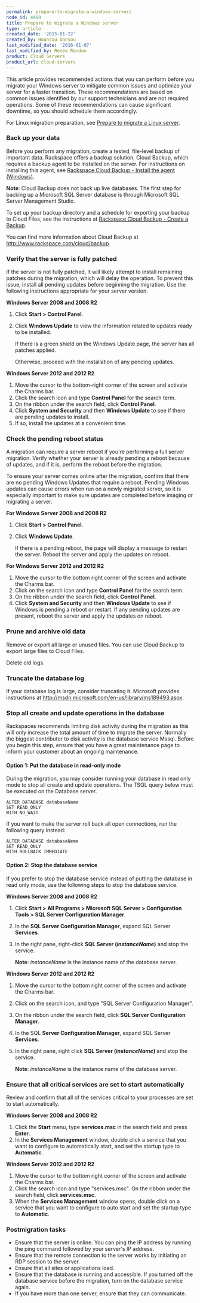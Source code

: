 ```yaml
---
permalink: prepare-to-migrate-a-windows-server/
node_id: 4489
title: Prepare to migrate a Windows server
type: article
created_date: '2015-01-22'
created_by: Hounsou Dansou
last_modified_date: '2016-01-07'
last_modified_by: Renee Rendon
product: Cloud Servers
product_url: cloud-servers
---
```


This article provides recommended actions that you can perform before
you migrate your Windows server to mitigate common issues and optimize
your server for a faster transition. These recommendations are based on
common issues identified by our support technicians and are not required
operations. Some of these recommendations can cause significant
downtime, so you should schedule them accordingly.

For Linux migration preparation, see [Prepare to migrate a Linux server](/how-to/prepare-to-migrate-a-linux-server).

### Back up your data

Before you perform any migration, create a tested, file-level backup of
important data. Rackspace offers a backup solution, Cloud Backup, which
requires a backup agent to be installed on the server. For instructions
on installing this agent, see [Rackspace Cloud Backup - Install the agent (Windows)](/how-to/rackspace-cloud-backup-install-the-agent-on-windows).

**Note**: Cloud Backup does not back up live databases. The first step
for backing up a Microsoft SQL Server database is through Microsoft SQL
Server Management Studio.

To set up your backup directory and a schedule for exporting your backup
to Cloud Files, see the instructions at [Rackspace Cloud Backup - Create a Backup](/knowledge_center/rackspace-cloud-backup-create-a-backup).

You can find more information about Cloud Backup
at <http://www.rackspace.com/cloud/backup>.

### Verify that the server is fully patched

If the server is not fully patched, it will likely attempt to install
remaining patches during the migration, which will delay the operation.
To prevent this issue, install all pending updates before beginning the
migration. Use the following instructions appropriate for your server
version.

**Windows Server 2008 and 2008 R2**

1.  Click **Start > Control Panel**.
2.  Click **Windows Update** to view the information related to updates
    ready to be installed.

    If there is a green shield on the Windows Update page, the server
    has all patches applied.

    Otherwise, proceed with the installation of any pending updates.

**Windows Server 2012 and 2012 R2**

1.  Move the cursor to the bottom-right corner of the screen and
    activate the Charms bar.
2.  Click the search icon and type **Control Panel** for the
    search term.
3.  On the ribbon under the search field, click **Control Panel**.
4.  Click **System and Security** and then **Windows Update** to see if
    there are pending updates to install.
5.  If so, install the updates at a convenient time.

### Check the pending reboot status

A migration can require a server reboot if you're performing a full
server migration. Verify whether your server is already pending a reboot
because of updates, and if it is, perform the reboot before the
migration.

To ensure your server comes online after the migration, confirm that
there are no pending Windows Updates that require a reboot. Pending
Windows updates can cause errors when run on a newly migrated server, so
it is especially important to make sure updates are completed before
imaging or migrating a server.

**For Windows Server 2008 and 2008 R2**

1.  Click **Start > Control Panel**.
2.  Click **Windows Update**.

    If there is a pending reboot, the page will display a message to
    restart the server. Reboot the server and apply the updates
    on reboot.

**For Windows Server 2012 and 2012 R2**

1.  Move the cursor to the bottom right corner of the screen and
    activate the Charms bar.
2.  Click on the search icon and type **Control Panel** for the
    search term.
3.  On the ribbon under the search field, click **Control Panel**.
4.  Click **System and Security** and then **Windows Update** to see if
    Windows is pending a reboot or restart.
    If any pending updates are present, reboot the server and apply the
    updates on reboot.

### Prune and archive old data

Remove or export all large or unused files. You can use Cloud Backup to
export large files to Cloud Files.

Delete old logs.

### Truncate the database log

If your database log is large, consider truncating it. Microsoft
provides instructions at
<http://msdn.microsoft.com/en-us/library/ms189493.aspx>.

### Stop all create and update operations in the database

Rackspaces recommends limiting disk activity during the migration as
this will only increase the total amount of time to migrate the server.
Normally the biggest contributor to disk activity is the database
service Mssql. Before you begin this step, ensure that you have a great
maintenance page to inform your customer about an ongoing maintenance.

#### Option 1: Put the database in read-only mode

During the migration, you may consider running your database in read
only mode to stop all create and update operations. The TSQL query below
must be executed on the Database server.

    ALTER DATABASE databaseName
    SET READ_ONLY
    WITH NO_WAIT

If you want to make the server roll back all open connections, run the
following query instead:

    ALTER DATABASE databaseNeme
    SET READ_ONLY
    WITH ROLLBACK IMMEDIATE

#### Option 2: Stop the database service

If you prefer to stop the database service instead of putting the
database in read only mode, use the following steps to stop the database
service.

**Windows Server 2008 and 2008 R2**

1.  Click **Start > All Programs > Microsoft SQL
    Server > Configuration Tools > SQL Server Configuration
    Manager**.
2.  In the **SQL Server Configuration Manager**, expand SQL
    Server **Services**.
3.  In the right pane, right-click **SQL Server (*instanceName*)** and
    stop the service.

    **Note**: *instanceName* is the instance name of the database server.

**Windows Server 2012 and 2012 R2**

1.  Move the cursor  to the bottom right corner of the screen and
    activate the Charms bar.
2.  Click on the search icon, and type "SQL Server
    Configuration Manager".
3.  On the ribbon under the search field, click **SQL Server
    Configuration Manager**.
4.  In the SQL **Server Configuration Manager**, expand SQL Server
    **Services**.
5.  In the right pane, right click **SQL Server (*instanceName*)** and
    stop the service.

    **Note**: *instanceName* is the instance name of the database server.

### Ensure that all critical services are set to start automatically

Review and confirm that all of the services critical to your processes
are set to start automatically.

**Windows Server 2008 and 2008 R2**

1.  Click the **Start** menu, type **services.msc** in the search field
    and press **Enter**.
2.  In the **Services Management** window, double click a service that
    you want to configure to automatically start, and set the startup
    type to **Automatic**.

**Windows Server 2012 and 2012 R2**

1.  Move the cursor to the bottom right corner of the screen and
    activate the Charms bar.
2.  Click the search icon and type "services.msc". On the ribbon under
    the search field, click **services.msc**.
3.  When the **Services Management** window opens, double click on a
    service that you want to configure to auto start and set the startup
    type to **Automatic**.

### Postmigration tasks

-   Ensure that the server is online. You can ping the IP address by
    running the ping command followed by your server's IP address.
-   Ensure that the remote connection to the server works by initiating
    an RDP session to the server.
-   Ensure that all sites or applications load.
-   Ensure that the database is running and accessible. If you turned
    off the database service before the migration, turn on the database
    service again.
-   If you have more than one server, ensure that they can communicate.
